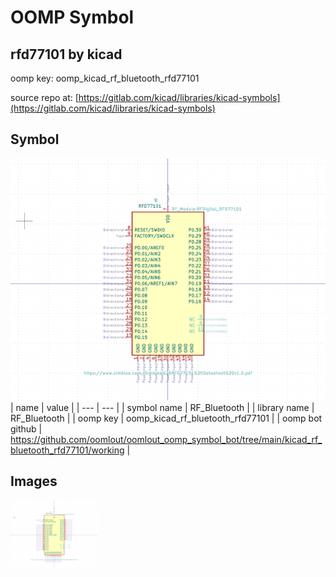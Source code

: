 # OOMP Symbol  
## rfd77101  by kicad  
  
oomp key: oomp_kicad_rf_bluetooth_rfd77101  
  
source repo at: [https://gitlab.com/kicad/libraries/kicad-symbols](https://gitlab.com/kicad/libraries/kicad-symbols)  
## Symbol  
  
[![working.png](working_600.png)](working.png)  
| name | value | 
| --- | --- | 
| symbol name | RF_Bluetooth | 
| library name | RF_Bluetooth | 
| oomp key | oomp_kicad_rf_bluetooth_rfd77101 | 
| oomp bot github | https://github.com/oomlout/oomlout_oomp_symbol_bot/tree/main/kicad_rf_bluetooth_rfd77101/working | 
## Images  
  
[![working.png](working_140.png)](working.png)  
